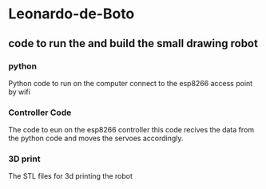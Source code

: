 # Leonardo-de-Boto
## code to run the and build the small drawing robot
### python
Python code to run on the computer connect to the esp8266 access point by wifi

### Controller Code
The code to eun on the esp8266 controller this code recives the data from the python code and moves the servoes accordingly.

### 3D print
The STL files for 3d printing the robot
